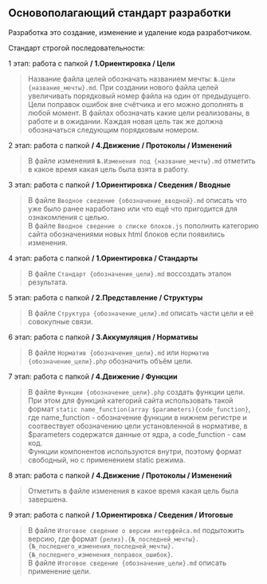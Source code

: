 ## Основополагающий стандарт разработки

Разработка это создание, изменение и удаление кода разработчиком.

Стандарт строгой последовательности:

1 этап: работа с папкой **/ 1.Ориентировка / Цели**<br>
> Название файла целей обозначать названием мечты: `№.Цели {название_мечты}.md`. При создании нового файла целей увеличивать порядковый номер файла на один от предыдущего. Цели поправок ошибок вне счётчика и его можно дополнять в любой момент. В файлах обозначать какие цели реализованы, в работе и в ожидании. Каждая новая цель так же должна обозначаться следующим порядковым номером.

2 этап: работа с папкой **/ 4.Движение / Протоколы / Изменений**<br>
> В файле изменения `№.Изменения под {название_мечты}.md` отметить в какое время какая цель была взята в работу.

3 этап: работа с папкой **/ 1.Ориентировка / Сведения / Вводные**<br>
> В файле `Вводное сведение {обозначение_вводной}.md` описать что уже было ранее наработано или что ещё что пригодится для ознакомления с целью.<br>
> В файле `Вводное сведение о списке блоков.js` пополнить категорию сайта обозначениями новых html блоков если появились изменения.

4 этап: работа с папкой **/ 1.Ориентировка / Стандарты**<br>
> В файле `Стандарт {обозначение_цели}.md` воссоздать эталон результата.

5 этап: работа с папкой **/ 2.Представление / Структуры**<br>
> В файле `Структура {обозначение_цели}.md` описать части цели и её совокупные связи.

6 этап: работа с папкой **/ 3.Аккумуляция / Нормативы**<br>
> В файле `Норматив {обозначение_цели}.md` или `Норматив {обозначение_цели}.php` обозначить объём цели.

7 этап: работа с папкой **/ 4.Движение / Функции**<br>
> В файле `Функции {обозначение_цели}.php` создать функции цели. При этом для функций категорий сайта использовать такой формат `static name_function(array $parameters){code_function}`, где name_function - обозначение функции в нижнем регистре и соотвествует обозначению цели установленной в нормативе, в $parameters содержатся данные от ядра, а code_function - сам код. <br>
> Функции компонентов используются внутри, поэтому формат свободный, но с применением static режима.

8 этап: работа с папкой **/ 4.Движение / Протоколы / Изменений**<br>
> Отметить в файле изменения в какое время какая цель была завершена.

9 этап: работа с папкой **/ 1.Ориентировка / Сведения / Итоговые**<br>
> В файле `Итоговое сведение о версии интерфейса.md` подытожить версию, где формат `{релиз}.{№_последней_мечты}.{№_последнего_изменения_последней_мечты}.{№_последнего_изменения_поправок_ошибок}`.<br>
> В файле `Итоговое сведение {обозначение_цели}.md` описать применение цели.